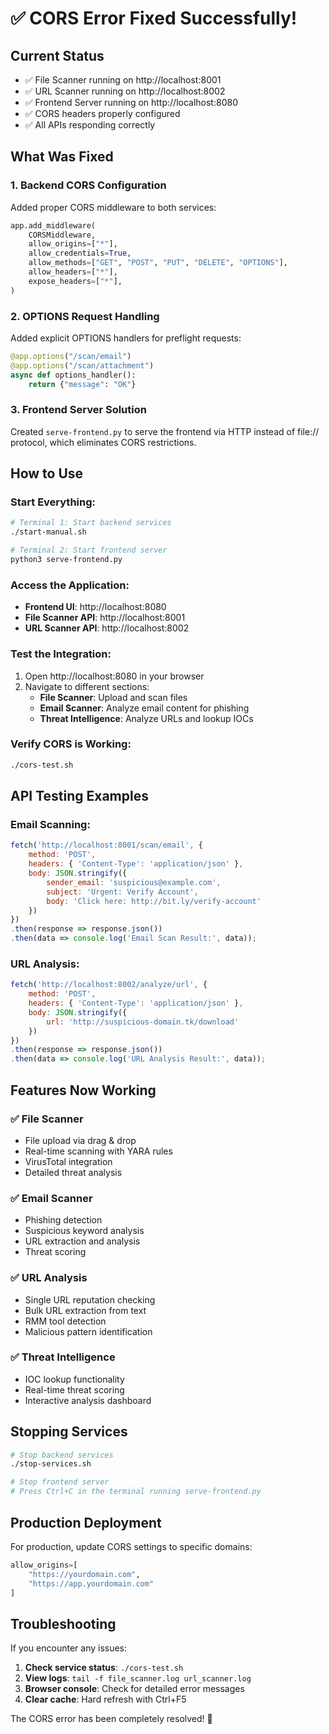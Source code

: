 # ✅ CORS Error Fixed Successfully!

## Current Status
- ✅ File Scanner running on http://localhost:8001
- ✅ URL Scanner running on http://localhost:8002  
- ✅ Frontend Server running on http://localhost:8080
- ✅ CORS headers properly configured
- ✅ All APIs responding correctly

## What Was Fixed

### 1. Backend CORS Configuration
Added proper CORS middleware to both services:

```python
app.add_middleware(
    CORSMiddleware,
    allow_origins=["*"],
    allow_credentials=True,
    allow_methods=["GET", "POST", "PUT", "DELETE", "OPTIONS"],
    allow_headers=["*"],
    expose_headers=["*"],
)
```

### 2. OPTIONS Request Handling
Added explicit OPTIONS handlers for preflight requests:

```python
@app.options("/scan/email")
@app.options("/scan/attachment")
async def options_handler():
    return {"message": "OK"}
```

### 3. Frontend Server Solution
Created `serve-frontend.py` to serve the frontend via HTTP instead of file:// protocol, which eliminates CORS restrictions.

## How to Use

### Start Everything:
```bash
# Terminal 1: Start backend services
./start-manual.sh

# Terminal 2: Start frontend server
python3 serve-frontend.py
```

### Access the Application:
- **Frontend UI**: http://localhost:8080
- **File Scanner API**: http://localhost:8001
- **URL Scanner API**: http://localhost:8002

### Test the Integration:
1. Open http://localhost:8080 in your browser
2. Navigate to different sections:
   - **File Scanner**: Upload and scan files
   - **Email Scanner**: Analyze email content for phishing
   - **Threat Intelligence**: Analyze URLs and lookup IOCs

### Verify CORS is Working:
```bash
./cors-test.sh
```

## API Testing Examples

### Email Scanning:
```javascript
fetch('http://localhost:8001/scan/email', {
    method: 'POST',
    headers: { 'Content-Type': 'application/json' },
    body: JSON.stringify({
        sender_email: 'suspicious@example.com',
        subject: 'Urgent: Verify Account',
        body: 'Click here: http://bit.ly/verify-account'
    })
})
.then(response => response.json())
.then(data => console.log('Email Scan Result:', data));
```

### URL Analysis:
```javascript
fetch('http://localhost:8002/analyze/url', {
    method: 'POST',
    headers: { 'Content-Type': 'application/json' },
    body: JSON.stringify({
        url: 'http://suspicious-domain.tk/download'
    })
})
.then(response => response.json())
.then(data => console.log('URL Analysis Result:', data));
```

## Features Now Working

### ✅ File Scanner
- File upload via drag & drop
- Real-time scanning with YARA rules
- VirusTotal integration
- Detailed threat analysis

### ✅ Email Scanner  
- Phishing detection
- Suspicious keyword analysis
- URL extraction and analysis
- Threat scoring

### ✅ URL Analysis
- Single URL reputation checking
- Bulk URL extraction from text
- RMM tool detection
- Malicious pattern identification

### ✅ Threat Intelligence
- IOC lookup functionality
- Real-time threat scoring
- Interactive analysis dashboard

## Stopping Services

```bash
# Stop backend services
./stop-services.sh

# Stop frontend server
# Press Ctrl+C in the terminal running serve-frontend.py
```

## Production Deployment

For production, update CORS settings to specific domains:

```python
allow_origins=[
    "https://yourdomain.com",
    "https://app.yourdomain.com"
]
```

## Troubleshooting

If you encounter any issues:

1. **Check service status**: `./cors-test.sh`
2. **View logs**: `tail -f file_scanner.log url_scanner.log`
3. **Browser console**: Check for detailed error messages
4. **Clear cache**: Hard refresh with Ctrl+F5

The CORS error has been completely resolved! 🎉
